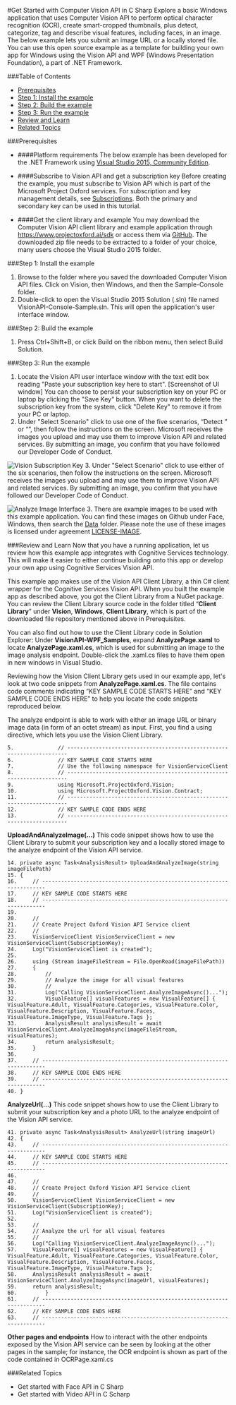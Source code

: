 <!-- 
NavPath: Computer Vision API
LinkLabel: Get Started in C#
Url: Computer-Vision-API/documentation/GetStarted
Weight: 94
-->

#Get Started with Computer Vision API in C Sharp
Explore a basic Windows application that uses Computer Vision API to perform optical character recognition (OCR), create smart-cropped thumbnails, plus detect, categorize, tag and describe visual features, including faces, in an image. The below example lets you submit an image URL or a locally stored file. You can use this open source example as a template for building your own app for Windows using the Vision API and WPF (Windows Presentation Foundation), a part of .NET Framework.

###Table of Contents
* [Prerequisites](#Prerequisites)
* [Step 1: Install the example](#Step1)
* [Step 2: Build the example](#Step2)
* [Step 3: Run the example](#Step3)
* [Review and Learn](#Review)   
* [Related Topics](#Related)

###<a name="Prerequisites">Prerequisites</a>

  * ####Platform requirements
The below example has been developed for the .NET Framework using [Visual Studio 2015, Community Edition](https://www.visualstudio.com/products/visual-studio-community-vs). 

  * ####Subscribe to Vision API and get a subscription key 
Before creating the example, you must subscribe to Vision API which is part of the Microsoft Project Oxford services. For subscription and key management details, see [Subscriptions](https://www.microsoft.com/cognitive-services/en-us/sign-up). Both the primary and secondary key can be used in this tutorial. 

  * ####Get the client library and example
You may download the Computer Vision API client library and example application through https://www.projectoxford.ai/sdk or access them via [GitHub](https://github.com/Microsoft/ProjectOxford-ClientSDK-Dev/tree/vision-build-2016/Vision/Windows). The downloaded zip file needs to be extracted to a folder of your choice, many users choose the Visual Studio 2015 folder.

###<a name="Step1">Step 1: Install the example</a>

1.	Browse to the folder where you saved the downloaded Computer Vision API files. Click on Vision, then Windows, and then the Sample-Console folder.
2.	Double-click to open the Visual Studio 2015 Solution (.sln) file named VisionAPI-Console-Sample.sln. This will open the application's user interface window.

###<a name="Step2">Step 2: Build the example</a>

1. Press Ctrl+Shift+B, or click Build on the ribbon menu, then select Build Solution.

###<a name="Step3">Step 3: Run the example</a>

1.	Locate the Vision API user interface window with the text edit box reading "Paste your subscription key here to start".
[Screenshot of UI window]
You can choose to persist your subscription key on your PC or laptop by clicking the "Save Key" button. When you want to delete the subscription key from the system, click "Delete Key" to remove it from your PC or laptop.
2.	Under "Select Scenario" click to use one of the five scenarios, “Detect ” or “”, then follow the instructions on the screen. Microsoft receives the images you upload and may use them to improve Vision API and related services. By submitting an image, you confirm that you have followed our Developer Code of Conduct.
	
![Vision Subscription Key](./Images/Vision_UI_Subscription.PNG)
3.	Under "Select Scenario" click to use either of the six scenarios, then follow the instructions on the screen. Microsoft receives the images you upload and may use them to improve Vision API and related services. By submitting an image, you confirm that you have followed our Developer Code of Conduct.

![Analyze Image Interface](./Images/Analyze_Image_Example.PNG)
3.	There are example images to be used with this example application. You can find these images on Github under Face, Windows, then search the [Data](https://github.com/Microsoft/ProjectOxford-ClientSDK-Dev/tree/vision-build-2016/Face/Windows/Data) folder. Please note the use of these images is licensed under agreement [LICENSE-IMAGE](https://github.com/Microsoft/ProjectOxford-ClientSDK/blob/master/LICENSE-IMAGE.md).

###<a name="Review">Review and Learn</a>
Now that you have a running application, let us review how this example app integrates with Cognitive Services technology. This will make it easier to either continue building onto this app or develop your own app using Cognitive Services Vision API.

This example app makes use of the Vision API Client Library, a thin C# client wrapper for the Cognitive Services Vision API. When you built the example app as described above, you got the Client Library from a NuGet package. You can review the Client Library source code in the folder titled “**Client Library**” under **Vision**, **Windows**, **Client Library**, which is part of the downloaded file repository mentioned above in Prerequisites.

You can also find out how to use the Client Library code in Solution Explorer: Under **VisionAPI-WPF_Samples**, expand **AnalyzePage.xaml** to locate **AnalyzePage.xaml.cs**, which is used for submitting an image to the image analysis endpoint. Double-click the .xaml.cs files to have them open in new windows in Visual Studio.

Reviewing how the Vision Client Library gets used in our example app, let's look at two code snippets from **AnalyzePage.xaml.cs**. The file contains code comments indicating “KEY SAMPLE CODE STARTS HERE” and “KEY SAMPLE CODE ENDS HERE” to help you locate the code snippets reproduced below.

The analyze endpoint is able to work with either an image URL or binary image data (in form of an octet stream) as input. First, you find a using directive, which lets you use the Vision Client Library.

```
5.	            // ----------------------------------------------------------------------
6.	            // KEY SAMPLE CODE STARTS HERE
7.	            // Use the following namespace for VisionServiceClient 
8.	            // ---------------------------------------------------------------------- 
9.	            using Microsoft.ProjectOxford.Vision; 
10.	            using Microsoft.ProjectOxford.Vision.Contract; 
11.	            // ----------------------------------------------------------------------
12.	            // KEY SAMPLE CODE ENDS HERE 
13.	            // ----------------------------------------------------------------------

```
**UploadAndAnalyzeImage(…)**
This code snippet shows how to use the Client Library to submit your subscription key and a locally stored image to the analyze endpoint of the Vision API service.

```
14.	private async Task<AnalysisResult> UploadAndAnalyzeImage(string imageFilePath)
15.	{
16.	    // -----------------------------------------------------------------------
17.	    // KEY SAMPLE CODE STARTS HERE
18.	    // -----------------------------------------------------------------------
19.	
20.	    //
21.	    // Create Project Oxford Vision API Service client
22.	    //
23.	    VisionServiceClient VisionServiceClient = new VisionServiceClient(SubscriptionKey);
24.	    Log("VisionServiceClient is created");
25.	
26.	    using (Stream imageFileStream = File.OpenRead(imageFilePath))
27.	    {
28.	        //
29.	        // Analyze the image for all visual features
30.	        //
31.	        Log("Calling VisionServiceClient.AnalyzeImageAsync()...");
32.	        VisualFeature[] visualFeatures = new VisualFeature[] { VisualFeature.Adult, VisualFeature.Categories, VisualFeature.Color, VisualFeature.Description, VisualFeature.Faces, VisualFeature.ImageType, VisualFeature.Tags };
33.	        AnalysisResult analysisResult = await VisionServiceClient.AnalyzeImageAsync(imageFileStream, visualFeatures);
34.	        return analysisResult;
35.	    }
36.	
37.	    // -----------------------------------------------------------------------
38.	    // KEY SAMPLE CODE ENDS HERE
39.	    // -----------------------------------------------------------------------
40.	}
```
**AnalyzeUrl(…)**
This code snippet shows how to use the Client Library to submit your subscription key and a photo URL to the analyze endpoint of the Vision API service.

```
41.	private async Task<AnalysisResult> AnalyzeUrl(string imageUrl)
42.	{
43.	    // -----------------------------------------------------------------------
44.	    // KEY SAMPLE CODE STARTS HERE
45.	    // -----------------------------------------------------------------------
46.	
47.	    //
48.	    // Create Project Oxford Vision API Service client
49.	    //
50.	    VisionServiceClient VisionServiceClient = new VisionServiceClient(SubscriptionKey);
51.	    Log("VisionServiceClient is created");
52.	
53.	    //
54.	    // Analyze the url for all visual features
55.	    //
56.	    Log("Calling VisionServiceClient.AnalyzeImageAsync()...");
57.	    VisualFeature[] visualFeatures = new VisualFeature[] { VisualFeature.Adult, VisualFeature.Categories, VisualFeature.Color, VisualFeature.Description, VisualFeature.Faces, VisualFeature.ImageType, VisualFeature.Tags };
58.	    AnalysisResult analysisResult = await VisionServiceClient.AnalyzeImageAsync(imageUrl, visualFeatures);
59.	    return analysisResult;
60.	        }
61.	    // -----------------------------------------------------------------------
62.	    // KEY SAMPLE CODE ENDS HERE
63.	    // -----------------------------------------------------------------------
```
**Other pages and endpoints**
How to interact with the other endpoints exposed by the Vision API service can be seen by looking at the other pages in the sample; for instance, the OCR endpoint is shown as part of the code contained in OCRPage.xaml.cs 

###<a name="Related">Related Topics</a>
 * Get started with Face API in C Sharp
 * Get started with Video API in C Scharp
